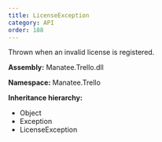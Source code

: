 ```yaml
---
title: LicenseException
category: API
order: 188
---
```


Thrown when an invalid license is registered.

**Assembly:** Manatee.Trello.dll

**Namespace:** Manatee.Trello

**Inheritance hierarchy:**

- Object
- Exception
- LicenseException

